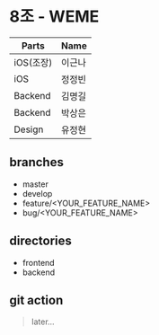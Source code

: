 #  8조 - WEME

| Parts     | Name   |
|-----------|--------|
| iOS(조장) | 이근나 |
| iOS       | 정정빈 |
| Backend   | 김명길 |
| Backend   | 박상은 |
| Design    | 유정현 |

## branches
* master
* develop
* feature/<YOUR_FEATURE_NAME>
* bug/<YOUR_FEATURE_NAME>

## directories
* frontend
* backend

## git action
> later...
